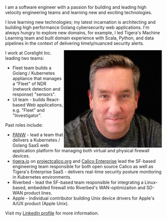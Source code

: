 I am a software engineer with a passion for building and leading high velocity engineering
teams and learning new and exciting technologies.

I love learning new technologies; my latest incarnation is architecting and building
high performance Golang cybersecurity web applications. I'm always hungry to explore new domains,
for example, I led Tigera's Machine Learning team and built domain experience with Scala,
Python, and data pipelines in the context of delivering timely/nuanced security alerts.

<img style="float: right;" src="/images/bcreane-headshot-color-small.jpg">

I work at Corelight Inc. leading two teams:
* Fleet team builds a Golang / Kubernetes appliance that manages a "Fleet" of NDR (network detection and response) "sensors".
* UI team - builds React-based Web applications, e.g. "Fleet" and "Investigator".

Past roles include:
* [PANW](paloaltonetworks.com) - lead a team that delivers a Kubernetes / Golang SaaS web application platform for managing both virtual and physical firewall devices.
* [tigera.io](https://www.tigera.io/) on [projectcalico.org](https://www.projectcalico.org/) and [Calico Enterprise](https://www.tigera.io/tigera-products/calico-enterprise/) lead the SF-based engineering team responsible for both open source Calico as well as Tigera's Enterprise SaaS - delivers real-time security posture monitoring in Kubernetes environments.
* Riverbed - lead the SF-based team responsible for integrating a Linux-based, embedded firewall into Riverbed's WAN-optimizaiton and SD-WAN product lines. 
* Apple - individual contributor building Unix device drivers for Apple's A/UX product (Apple Unix).

Visit my [LinkedIn profile](https://www.linkedin.com/in/brendancreane/) for more information.
